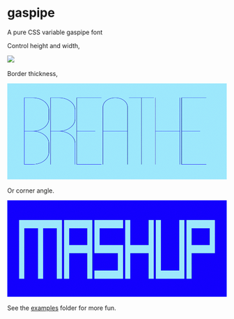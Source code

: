 # gaspipe
A pure CSS variable gaspipe font

Control height and width,

![](img/water.gif)

Border thickness,

![](img/breathe.gif)

Or corner angle.

![](img/maskup.gif)

See the [examples](examples) folder for more fun.
